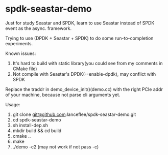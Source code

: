 # spdk-seastar-demo
Just for study Seastar and SPDK, learn to use Seastar instead of SPDK event as the async. framework. 

Trying to use (DPDK + Seastar + SPDK) to do some run-to-completion experiments.

Known issues:
1. It's hard to build with static library(you could see from my comments in CMake file)
2. Not compile with Seastar's DPDK(--enable-dpdk), may conflict with SPDK


Replace the traddr in demo_device_init()(demo.cc) with the right PCIe addr of your machine, because not parse cli arguments yet.

Usage:
1. git clone git@github.com:lanceflee/spdk-seastar-demo.git
2. cd spdk-seastar-demo
3. sh install-dep.sh
4. mkdir build && cd  build
5. cmake ..
6. make
7. ./demo -c2 (may not work if not pass -c)
